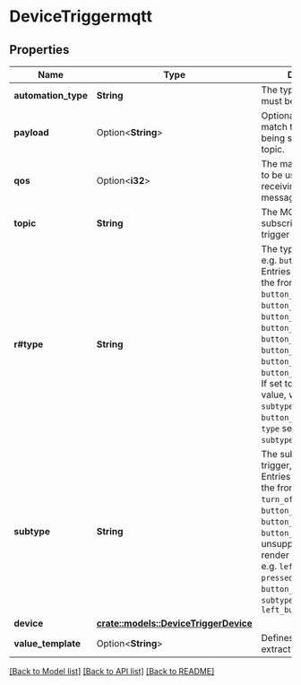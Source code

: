 # DeviceTriggermqtt

## Properties

Name | Type | Description | Notes
------------ | ------------- | ------------- | -------------
**automation_type** | **String** | The type of automation, must be 'trigger'. | 
**payload** | Option<**String**> | Optional payload to match the payload being sent over the topic. | [optional]
**qos** | Option<**i32**> | The maximum QoS level to be used when receiving and publishing messages. | [optional]
**topic** | **String** | The MQTT topic subscribed to receive trigger events. | 
**r#type** | **String** | The type of the trigger, e.g. `button_short_press`. Entries supported by the frontend: `button_short_press`, `button_short_release`, `button_long_press`, `button_long_release`, `button_double_press`, `button_triple_press`, `button_quadruple_press`, `button_quintuple_press`. If set to an unsupported value, will render as `subtype type`, e.g. `button_1 spammed` with `type` set to `spammed` and `subtype` set to `button_1` | 
**subtype** | **String** | The subtype of the trigger, e.g. `button_1`. Entries supported by the frontend: `turn_on`, `turn_off`, `button_1`, `button_2`, `button_3`, `button_4`, `button_5`, `button_6`. If set to an unsupported value, will render as `subtype type`, e.g. `left_button pressed` with `type` set to `button_short_press` and `subtype` set to `left_button` | 
**device** | [**crate::models::DeviceTriggerDevice**](DeviceTrigger_device.md) |  | 
**value_template** | Option<**String**> | Defines a [template](/docs/configuration/templating/#using-templates-with-the-mqtt-integration) to extract the value. | [optional]

[[Back to Model list]](../README.md#documentation-for-models) [[Back to API list]](../README.md#documentation-for-api-endpoints) [[Back to README]](../README.md)


